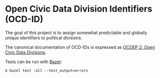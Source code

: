 # Open Civic Data Division Identifiers (OCD-ID)

The goal of this project is to assign somewhat predictable and globally unique identifiers to political divisions.

The canonical documentation of OCD-IDs is expressed as [OCDEP 2: Open Civic Data Divisions](https://opencivicdata.readthedocs.io/en/latest/proposals/0002.html).

Tests can be run with [Bazel](https://bazel.build/):

```
$ bazel test :all --test_output=errors
```
